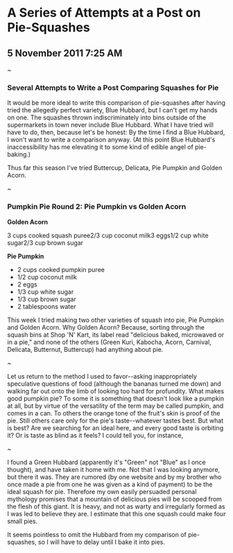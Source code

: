 # A Series of Attempts at a Post on Pie-Squashes
## 5 November 2011 7:25 AM

~





### Several Attempts to Write a Post Comparing Squashes for Pie




It would be more ideal to write this comparison of pie-squashes after having tried the allegedly perfect variety, Blue Hubbard, but I can't get my hands on one. The squashes thrown indiscriminately into bins outside of the supermarkets in town never include Blue Hubbard. What I have tried will have to do, then, because let's be honest: By the time I find a Blue Hubbard, I won't want to write a comparison anyway. (At this point Blue Hubbard's inaccessibility has me elevating it to some kind of edible angel of pie-baking.)

Thus far this season I've tried Buttercup, Delicata, Pie Pumpkin and Golden Acorn.





~





### Pumpkin Pie Round 2: Pie Pumpkin vs Golden Acorn




**Golden Acorn**



3 cups cooked squash puree2/3 cup coconut milk3 eggs1/2 cup white sugar2/3 cup brown sugar


**Pie Pumpkin**



  * 2 cups cooked pumpkin puree
  * 1/2 cup coconut milk
  * 2 eggs
  * 1/3 cup white sugar
  * 1/3 cup brown sugar
  * 2 tablespoons water




This week I tried making two other varieties of squash into pie, Pie Pumpkin and Golden Acorn. Why Golden Acorn? Because, sorting through the squash bins at Shop 'N' Kart, its label read "delicious baked, microwaved or in a pie," and none of the others (Green Kuri, Kabocha, Acorn, Carnival, Delicata, Butternut, Buttercup) had anything about pie.





~



Let us return to the method I used to favor--asking inappropriately speculative questions of food (although the bananas turned me down) and walking far out onto the limb of looking too hard for profundity. What makes good pumpkin pie? To some it is something that doesn't look like a pumpkin at all, but by virtue of the versatility of the term may be called pumpkin, and comes in a can. To others the orange tone of the fruit's skin is proof of the pie. Still others care only for the pie's taste--whatever tastes best. But what is best? Are we searching for an ideal here, and every good taste is orbiting it? Or is taste as blind as it feels? I could tell you, for instance,





~





I found a Green Hubbard (apparently it's "Green" not "Blue" as I once thought), and have taken it home with me. Not that I was looking anymore, but there it was. They are rumored (by one website and by my brother who once made a pie from one he was given as a kind of payment) to be the ideal squash for pie. Therefore my own easily persuaded personal mythology promises that a mountain of delicious pies will be scooped from the flesh of this giant. It is heavy, and not as warty and irregularly formed as I was led to believe they are. I estimate that this one squash could make four small pies.

It seems pointless to omit the Hubbard from my comparison of pie-squashes, so I will have to delay until I bake it into pies.





































